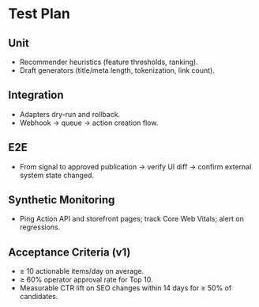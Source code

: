 # Test Plan

## Unit

- Recommender heuristics (feature thresholds, ranking).
- Draft generators (title/meta length, tokenization, link count).

## Integration

- Adapters dry-run and rollback.
- Webhook → queue → action creation flow.

## E2E

- From signal to approved publication → verify UI diff → confirm external system state changed.

## Synthetic Monitoring

- Ping Action API and storefront pages; track Core Web Vitals; alert on regressions.

## Acceptance Criteria (v1)

- ≥ 10 actionable items/day on average.
- ≥ 60% operator approval rate for Top 10.
- Measurable CTR lift on SEO changes within 14 days for ≥ 50% of candidates.
